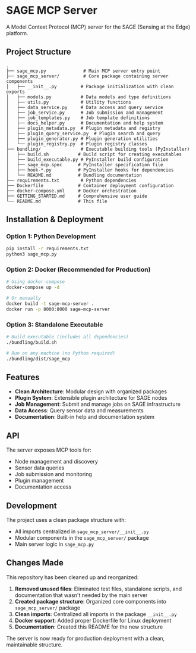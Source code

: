 # SAGE MCP Server

A Model Context Protocol (MCP) server for the SAGE (Sensing at the Edge) platform.

## Project Structure

```
.
├── sage_mcp.py              # Main MCP server entry point
├── sage_mcp_server/         # Core package containing server components
│   ├── __init__.py         # Package initialization with clean exports
│   ├── models.py           # Data models and type definitions
│   ├── utils.py            # Utility functions
│   ├── data_service.py     # Data access and query service
│   ├── job_service.py      # Job submission and management
│   ├── job_templates.py    # Job template definitions
│   ├── docs_helper.py      # Documentation and help system
│   ├── plugin_metadata.py  # Plugin metadata and registry
│   ├── plugin_query_service.py  # Plugin search and query
│   ├── plugin_generator.py # Plugin generation utilities
│   └── plugin_registry.py  # Plugin registry classes
├── bundling/               # Executable building tools (PyInstaller)
│   ├── build.sh           # Build script for creating executables
│   ├── build_executable.py # PyInstaller build configuration
│   ├── sage_mcp.spec      # PyInstaller specification file
│   ├── hook-*.py          # PyInstaller hooks for dependencies
│   └── README.md          # Bundling documentation
├── requirements.txt        # Python dependencies
├── Dockerfile             # Container deployment configuration
├── docker-compose.yml     # Docker orchestration
├── GETTING_STARTED.md     # Comprehensive user guide
└── README.md              # This file
```

## Installation & Deployment

### Option 1: Python Development
```bash
pip install -r requirements.txt
python3 sage_mcp.py
```

### Option 2: Docker (Recommended for Production)
```bash
# Using docker-compose
docker-compose up -d

# Or manually
docker build -t sage-mcp-server .
docker run -p 8000:8000 sage-mcp-server
```

### Option 3: Standalone Executable
```bash
# Build executable (includes all dependencies)
./bundling/build.sh

# Run on any machine (no Python required)
./bundling/dist/sage_mcp
```

## Features

- **Clean Architecture**: Modular design with organized packages
- **Plugin System**: Extensible plugin architecture for SAGE nodes
- **Job Management**: Submit and manage jobs on SAGE infrastructure
- **Data Access**: Query sensor data and measurements
- **Documentation**: Built-in help and documentation system

## API

The server exposes MCP tools for:
- Node management and discovery
- Sensor data queries
- Job submission and monitoring
- Plugin management
- Documentation access

## Development

The project uses a clean package structure with:
- All imports centralized in `sage_mcp_server/__init__.py`
- Modular components in the `sage_mcp_server/` package
- Main server logic in `sage_mcp.py`

## Changes Made

This repository has been cleaned up and reorganized:

1. **Removed unused files**: Eliminated test files, standalone scripts, and documentation that wasn't needed by the main server
2. **Created package structure**: Organized core components into `sage_mcp_server/` package
3. **Clean imports**: Centralized all imports in the package `__init__.py`
4. **Docker support**: Added proper Dockerfile for Linux deployment
5. **Documentation**: Created this README for the new structure

The server is now ready for production deployment with a clean, maintainable structure. 